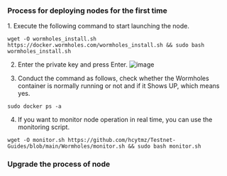 












<h3>Process for deploying nodes for the first time</h3>
1. Execute the following command to start launching the node.

```
wget -O wormholes_install.sh https://docker.wormholes.com/wormholes_install.sh && sudo bash wormholes_install.sh
```

2. Enter the private key and press Enter.
![image](https://user-images.githubusercontent.com/35812219/212482566-79c6bcad-a630-41fc-9b9a-14592c649f33.png)

3. Conduct the command as follows, check whether the Wormholes container is normally running or not and if it Shows UP, which means yes.
```
sudo docker ps -a
```
4. If you want to monitor node operation in real time, you can use the monitoring script.
```
wget -O monitor.sh https://github.com/hcytmz/Testnet-Guides/blob/main/Wormholes/monitor.sh && sudo bash monitor.sh
```



<h3>Upgrade the process of node</h3>


